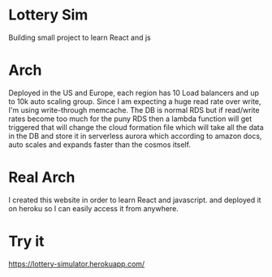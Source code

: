 # Lottery Sim
Building small project to learn React and js
# Arch
Deployed in the US and Europe, each region has 10 Load balancers and up to 10k auto scaling group.
Since I am expecting a huge read rate over write, I'm using write-through memcache.
The DB is normal RDS but if read/write rates become too much for the puny RDS then
a lambda function will get triggered that will change the cloud formation file which
will take all the data in the DB and store it in serverless aurora which according
to amazon docs, auto scales and expands faster than the cosmos itself.
# Real Arch
I created this website in order to learn React and javascript. and deployed it on
heroku so I can easily access it from anywhere.
# Try it
https://lottery-simulator.herokuapp.com/